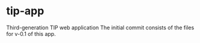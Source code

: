 # tip-app
Third-generation TIP web application
The initial commit consists of the files for v-0.1 of this app.
